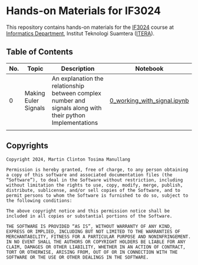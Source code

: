 # Hands-on Materials for IF3024

This repository contains hands-on materials for the [IF3024](https://mctm.web.id/course/if3024) course at [Informatics Department](https://if.itera.ac.id), Institut Teknologi Suamtera ([ITERA](https://itera.ac.id)).

## Table of Contents

| No. | Topic                | Description                                                                                                | Notebook                                                                                                                 |
| --- | -------------------- | ---------------------------------------------------------------------------------------------------------- | ------------------------------------------------------------------------------------------------------------------------ |
| 0   | Making Euler Signals | An explanation the relationship between complex number and signals along with their python Implementations | [0_working_with_signal.ipynb](https://github.com/informatika-itera/if3024-handson/blob/main/0_working_with_signal.ipynb) |
|     |                      |                                                                                                            |                                                                                                                          |

## Copyrights

```
Copyright 2024, Martin Clinton Tosima Manullang

Permission is hereby granted, free of charge, to any person obtaining a copy of this software and associated documentation files (the “Software”), to deal in the Software without restriction, including without limitation the rights to use, copy, modify, merge, publish, distribute, sublicense, and/or sell copies of the Software, and to permit persons to whom the Software is furnished to do so, subject to the following conditions:

The above copyright notice and this permission notice shall be included in all copies or substantial portions of the Software.

THE SOFTWARE IS PROVIDED “AS IS”, WITHOUT WARRANTY OF ANY KIND, EXPRESS OR IMPLIED, INCLUDING BUT NOT LIMITED TO THE WARRANTIES OF MERCHANTABILITY, FITNESS FOR A PARTICULAR PURPOSE AND NONINFRINGEMENT. IN NO EVENT SHALL THE AUTHORS OR COPYRIGHT HOLDERS BE LIABLE FOR ANY CLAIM, DAMAGES OR OTHER LIABILITY, WHETHER IN AN ACTION OF CONTRACT, TORT OR OTHERWISE, ARISING FROM, OUT OF OR IN CONNECTION WITH THE SOFTWARE OR THE USE OR OTHER DEALINGS IN THE SOFTWARE.
```
